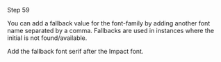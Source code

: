 Step 59

You can add a fallback value for the font-family by adding another font
name separated by a comma. Fallbacks are used in instances where the
initial is not found/available.

Add the fallback font serif after the Impact font.